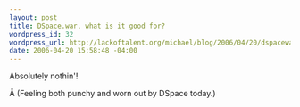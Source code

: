 ```yaml
--- 
layout: post
title: DSpace.war, what is it good for?
wordpress_id: 32
wordpress_url: http://lackoftalent.org/michael/blog/2006/04/20/dspacewar-what-is-it-good-for/
date: 2006-04-20 15:58:48 -04:00
---
```

Absolutely nothin'!

Â (Feeling both punchy and worn out by DSpace today.)
